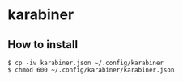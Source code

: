 # karabiner

## How to install

```
$ cp -iv karabiner.json ~/.config/karabiner
$ chmod 600 ~/.config/karabiner/karabiner.json
```
